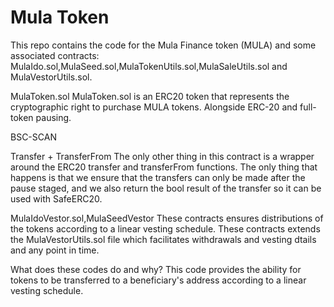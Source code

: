 # Mula Token
This repo contains the code for the Mula Finance token (MULA) and some associated contracts: MulaIdo.sol,MulaSeed.sol,MulaTokenUtils.sol,MulaSaleUtils.sol and MulaVestorUtils.sol.

MulaToken.sol
MulaToken.sol is an ERC20 token that represents the cryptographic right to purchase MULA tokens. Alongside ERC-20 and full-token pausing.

BSC-SCAN

Transfer + TransferFrom
The only other thing in this contract is a wrapper around the ERC20 transfer and transferFrom functions. The only thing that happens is that we ensure that the transfers can only be made after the pause staged, and we also return the bool result of the transfer so it can be used with SafeERC20.

MulaIdoVestor.sol,MulaSeedVestor
These contracts ensures distributions of the tokens according to a linear vesting schedule. These contracts extends the MulaVestorUtils.sol file which facilitates withdrawals and vesting dtails and any point in time.

What does these codes do and why?
This code provides the ability for tokens to be transferred to a beneficiary's address according to a linear vesting schedule.

